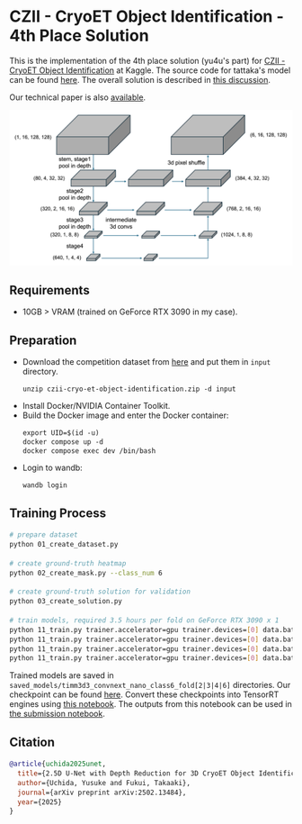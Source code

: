# CZII - CryoET Object Identification - 4th Place Solution
This is the implementation of the 4th place solution (yu4u's part) for [CZII - CryoET Object Identification](https://www.kaggle.com/competitions/czii-cryo-et-object-identification) at Kaggle.
The source code for tattaka's model can be found [here](https://github.com/tattaka/czii-cryo-et-object-identification-public).
The overall solution is described in [this discussion](https://www.kaggle.com/competitions/czii-cryo-et-object-identification/discussion/561401).

Our technical paper is also [available](https://arxiv.org/abs/2502.13484).

![yu4u pipeline](misc/model.png)

## Requirements
- 10GB > VRAM (trained on GeForce RTX 3090 in my case).

## Preparation
- Download the competition dataset from [here](https://www.kaggle.com/competitions/rsna-2024-lumbar-spine-degenerative-classification/data) and put them in `input` directory.
    ```shell
    unzip czii-cryo-et-object-identification.zip -d input
    ```
- Install Docker/NVIDIA Container Toolkit.
- Build the Docker image and enter the Docker container:
    ```shell
    export UID=$(id -u)
    docker compose up -d
    docker compose exec dev /bin/bash
    ```
- Login to wandb:
    ```shell
    wandb login
    ```

## Training Process

```sh
# prepare dataset
python 01_create_dataset.py

# create ground-truth heatmap
python 02_create_mask.py --class_num 6

# create ground-truth solution for validation
python 03_create_solution.py

# train models, required 3.5 hours per fold on GeForce RTX 3090 x 1
python 11_train.py trainer.accelerator=gpu trainer.devices=[0] data.batch_size=32 trainer.precision=16 data.num_workers=8 trainer.max_epochs=64 wandb.name=timm3d3_convnext_nano_class6_fold2 opt.lr=1e-3 opt.opt=AdamW opt.weight_decay=0 scheduler.min_lr=0 model.img_depth=16 model.img_size=128 model.arch=timm3d3 model.ema=True model.ema_decay=0.999 model.in_channels=5 loss.mixup=0.5 model.backbone=convnext_nano.in12k_ft_in1k scheduler.warmup_epochs=4 model.class_num=6 trainer.deterministic=warn data.fold_id=2
python 11_train.py trainer.accelerator=gpu trainer.devices=[0] data.batch_size=32 trainer.precision=16 data.num_workers=8 trainer.max_epochs=64 wandb.name=timm3d3_convnext_nano_class6_fold3 opt.lr=1e-3 opt.opt=AdamW opt.weight_decay=0 scheduler.min_lr=0 model.img_depth=16 model.img_size=128 model.arch=timm3d3 model.ema=True model.ema_decay=0.999 model.in_channels=5 loss.mixup=0.5 model.backbone=convnext_nano.in12k_ft_in1k scheduler.warmup_epochs=4 model.class_num=6 trainer.deterministic=warn data.fold_id=3
python 11_train.py trainer.accelerator=gpu trainer.devices=[0] data.batch_size=32 trainer.precision=16 data.num_workers=8 trainer.max_epochs=64 wandb.name=timm3d3_convnext_nano_class6_fold4 opt.lr=1e-3 opt.opt=AdamW opt.weight_decay=0 scheduler.min_lr=0 model.img_depth=16 model.img_size=128 model.arch=timm3d3 model.ema=True model.ema_decay=0.999 model.in_channels=5 loss.mixup=0.5 model.backbone=convnext_nano.in12k_ft_in1k scheduler.warmup_epochs=4 model.class_num=6 trainer.deterministic=warn data.fold_id=4
python 11_train.py trainer.accelerator=gpu trainer.devices=[0] data.batch_size=32 trainer.precision=16 data.num_workers=8 trainer.max_epochs=64 wandb.name=timm3d3_convnext_nano_class6_fold6 opt.lr=1e-3 opt.opt=AdamW opt.weight_decay=0 scheduler.min_lr=0 model.img_depth=16 model.img_size=128 model.arch=timm3d3 model.ema=True model.ema_decay=0.999 model.in_channels=5 loss.mixup=0.5 model.backbone=convnext_nano.in12k_ft_in1k scheduler.warmup_epochs=4 model.class_num=6 trainer.deterministic=warn data.fold_id=6
```

Trained models are saved in `saved_models/timm3d3_convnext_nano_class6_fold[2|3|4|6]` directories.
Our checkpoint can be found [here](https://www.kaggle.com/datasets/ren4yu/czii-models8).
Convert these checkpoints into TensorRT engines using [this notebook](https://www.kaggle.com/code/ren4yu/czii-tensorrt-convert-1/notebook).
The outputs from this notebook can be used in [the submission notebook](https://www.kaggle.com/code/ren4yu/czii-ensemble-tensorrt-xy-stride-th?scriptVersionId=220758003).

## Citation

```bibtex
@article{uchida2025unet,
  title={2.5D U-Net with Depth Reduction for 3D CryoET Object Identification},
  author={Uchida, Yusuke and Fukui, Takaaki},
  journal={arXiv preprint arXiv:2502.13484},
  year={2025}
}
```
